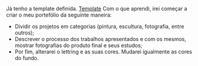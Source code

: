 Já tenho a template definida. [Template](https://html5up.net/paradigm-shift)
Com o que aprendi, irei começar a criar o meu portefólio da seguinte maneira:
- Dividir os projetos em categorias (pintura, escultura, fotografia, entre outros);
- Descrever o processo dos trabalhos apresentados e com os mesmos, mostrar fotografias do produto final e seus estudos;
- Por fim, alterarei o lettring e as suas cores. Mudarei igualmente as cores do fundo.
